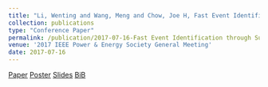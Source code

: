 ```yaml
---
title: "Li, Wenting and Wang, Meng and Chow, Joe H, Fast Event Identification through Subspace Characterization of PMU Data in Power Systems"
collection: publications
type: "Conference Paper"
permalink: /publication/2017-07-16-Fast Event Identification through Subspace Characterization of PMU Data in Power Systems
venue: '2017 IEEE Power & Energy Society General Meeting' 
date: 2017-07-16  
--- 
```


[Paper](http://Wendy0601.github.io/files/fast.pdf) 
[Poster](http://Wendy0601.github.io/files/2017_PES_poster.pdf)
[Slides](http://Wendy0601.github.io/files/Fast_identification.pdf)
[BiB](http://Wendy0601.github.io/files/BibFast.pdf)
 
